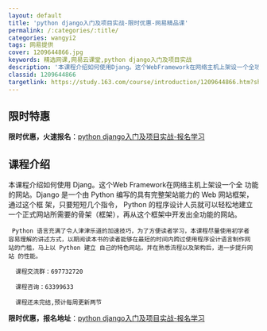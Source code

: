 ```yaml
---
layout: default
title: 'python django入门及项目实战-限时优惠-网易精品课'
permalink: /:categories/:title/
categories: wangyi2
tags: 网易提供
cover: 1209644866.jpg
keywords: 精选网课,网易云课堂,python django入门及项目实战
description: '本课程介绍如何使用Djang。这个WebFramework在网络主机上架设一个全功能的网站。Django是一个由Pyth'
classid: 1209644866
targetlink: https://study.163.com/course/introduction/1209644866.htm?share=1&shareId=1025206652&utm_campaign=share&utm_medium=iphoneShare&utm_source=&utm_u=1025206652
---
```


## 限时特惠

**限时优惠，火速报名**：[python django入门及项目实战-报名学习](https://study.163.com/course/introduction/1209644866.htm?share=1&shareId=1025206652&utm_campaign=share&utm_medium=iphoneShare&utm_source=&utm_u=1025206652)

## 课程介绍

本课程介绍如何使用 Djang。这个Web Framework在网络主机上架设一个全 功能的网站。Django 是一个由 Python 编写的具有完整架站能力的 Web 网站框架，通过这个框 架，只要短短几个指令， Python 的程序设计人员就可以轻松地建立一个正式网站所需要的骨架（框架），再从这个框架中开发出全功能的网站。

     Python 语言充满了令人津津乐道的加速技巧，为了方便读者学习，本课程尽量使用初学者 容易理解的讲述方式，以期阅读本书的读者能够在最短的时间内跨过使用程序设计语言制作网 站的门槛，马上以 Python 建立 自己的特色网站，并在熟悉流程以及架构后，进一步提升网站 的性能。

      课程交流群：697732720

      课程咨询：63399633

      课程还未完结,预计每周更新两节

**限时优惠，报名地址**：[python django入门及项目实战-报名学习](https://study.163.com/course/introduction/1209644866.htm?share=1&shareId=1025206652&utm_campaign=share&utm_medium=iphoneShare&utm_source=&utm_u=1025206652)

